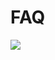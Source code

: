﻿# FAQ

<a href="https://gitee.com/mindspore/docs/blob/r1.3/docs/federated/faq/source_en/faq_en.md" target="_blank"><img src="https://gitee.com/mindspore/docs/raw/r1.3/resource/_static/logo_source.png"></a>

